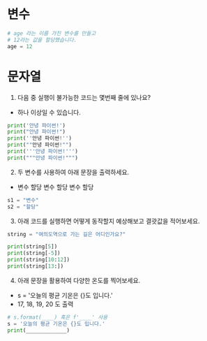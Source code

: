 # 변수
```python
# age 라는 이름 가진 변수를 만들고
# 12라는 값을 할당했습니다.
age = 12
```

# 문자열
 1. 다음 중 실행이 불가능한 코드는 몇번째 줄에 있나요?
- 하나 이상일 수 있습니다.

```python
print('안녕 파이썬!')
print("안녕 파이썬!")
print(''안녕 파이썬!'')
print(""안녕 파이썬!"")
print('''안녕 파이썬!''')
print("""안녕 파이썬!""")
```

 2. 두 변수를 사용하여 아래 문장을 출력하세요.
- 변수 할당 변수 할당 변수 할당

```python
s1 = "변수"
s2 = "할당"
```

 3. 아래 코드를 실행하면 어떻게 동작할지 예상해보고 결괏값을 적어보세요.

```python
string = "여의도역으로 가는 길은 어디인가요?"

print(string[5])
print(string[-5])
print(string[10:12])
print(string[13:])
```

 4. 아래 문장을 활용하여 다양한 온도를 찍어보세요.
- s = '오늘의 평균 기온은 {}도 입니다.'
- 17, 18, 19, 20 도 출력

```python
# s.format(____) 혹은 f'____' 사용
s = '오늘의 평균 기온은 {}도 입니다.'
print(_____________)
```

